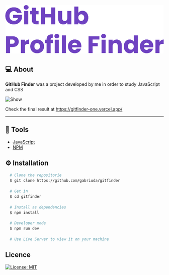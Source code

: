<h1 align="center">
  <img src="./img/gitfinder.svg">
</h1>

## :computer: About 
**GitHub Finder** was a project developed by me in order to study JavaScript and CSS

![Show](show.gif)

Check the final result at https://gitfinder-one.vercel.app/

---

## :hammer: Tools
- [JavaScript](https://www.javascript.com/)
- [NPM](https://www.npmjs.com/)

## :gear: Installation
```bash
  # Clone the repositorie
  $ git clone https://github.com/gabriuda/gitfinder

  # Get in
  $ cd gitfinder

  # Install as dependencies
  $ npm install

  # Developer mode
  $ npm run dev

  # Use Live Server to view it on your machine
```

## Licence

[![License: MIT](https://img.shields.io/badge/License-MIT-yellow.svg)](https://opensource.org/licenses/MIT)